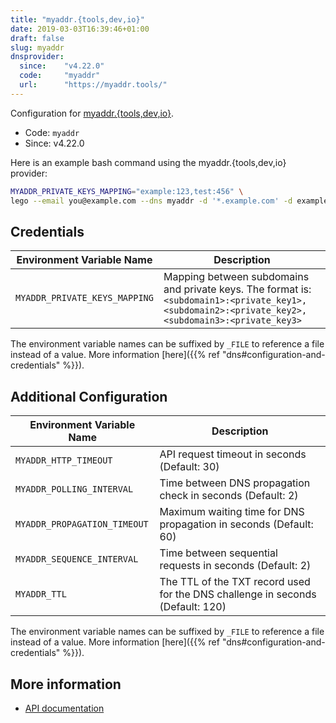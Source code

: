 ```yaml
---
title: "myaddr.{tools,dev,io}"
date: 2019-03-03T16:39:46+01:00
draft: false
slug: myaddr
dnsprovider:
  since:    "v4.22.0"
  code:     "myaddr"
  url:      "https://myaddr.tools/"
---
```


<!-- THIS DOCUMENTATION IS AUTO-GENERATED. PLEASE DO NOT EDIT. -->
<!-- providers/dns/myaddr/myaddr.toml -->
<!-- THIS DOCUMENTATION IS AUTO-GENERATED. PLEASE DO NOT EDIT. -->


Configuration for [myaddr.{tools,dev,io}](https://myaddr.tools/).


<!--more-->

- Code: `myaddr`
- Since: v4.22.0


Here is an example bash command using the myaddr.{tools,dev,io} provider:

```bash
MYADDR_PRIVATE_KEYS_MAPPING="example:123,test:456" \
lego --email you@example.com --dns myaddr -d '*.example.com' -d example.com run
```




## Credentials

| Environment Variable Name | Description |
|-----------------------|-------------|
| `MYADDR_PRIVATE_KEYS_MAPPING` | Mapping between subdomains and private keys. The format is: `<subdomain1>:<private_key1>,<subdomain2>:<private_key2>,<subdomain3>:<private_key3>` |

The environment variable names can be suffixed by `_FILE` to reference a file instead of a value.
More information [here]({{% ref "dns#configuration-and-credentials" %}}).


## Additional Configuration

| Environment Variable Name | Description |
|--------------------------------|-------------|
| `MYADDR_HTTP_TIMEOUT` | API request timeout in seconds (Default: 30) |
| `MYADDR_POLLING_INTERVAL` | Time between DNS propagation check in seconds (Default: 2) |
| `MYADDR_PROPAGATION_TIMEOUT` | Maximum waiting time for DNS propagation in seconds (Default: 60) |
| `MYADDR_SEQUENCE_INTERVAL` | Time between sequential requests in seconds (Default: 2) |
| `MYADDR_TTL` | The TTL of the TXT record used for the DNS challenge in seconds (Default: 120) |

The environment variable names can be suffixed by `_FILE` to reference a file instead of a value.
More information [here]({{% ref "dns#configuration-and-credentials" %}}).




## More information

- [API documentation](https://myaddr.tools/)

<!-- THIS DOCUMENTATION IS AUTO-GENERATED. PLEASE DO NOT EDIT. -->
<!-- providers/dns/myaddr/myaddr.toml -->
<!-- THIS DOCUMENTATION IS AUTO-GENERATED. PLEASE DO NOT EDIT. -->
